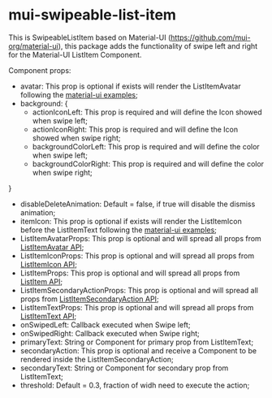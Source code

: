 # mui-swipeable-list-item
This is SwipeableListItem based on Material-UI (https://github.com/mui-org/material-ui), this package adds the functionality of swipe left and right for the Material-UI ListItem Component.

Component props:
 - avatar: This prop is optional if exists will render the ListItemAvatar following the [material-ui examples](https://material-ui.com/components/lists/);
 - background: {
     - actionIconLeft: This prop is required and will define the Icon showed when swipe left;
     - actionIconRight: This prop is required and will define the Icon showed when swipe right;
     - backgroundColorLeft: This prop is required and will define the color when swipe left;
     - backgroundColorRight: This prop is required and will define the color when swipe right;

  }
  - disableDeleteAnimation: Default = false, if true will disable the dismiss animation;
  - itemIcon: This prop is optional if exists will render the ListItemIcon before the ListItemText following the [material-ui examples](https://material-ui.com/components/lists/);
  - ListItemAvatarProps: This prop is optional and will spread all props from [ListItemAvatar API](https://material-ui.com/api/list-item-avatar/);
  - ListItemIconProps: This prop is optional and will spread all props from [ListItemIcon API](https://material-ui.com/api/list-item-icon/);
  - ListItemProps: This prop is optional and will spread all props from [ListItem API](https://material-ui.com/api/list-item//);
  - ListItemSecondaryActionProps: This prop is optional and will spread all props from [ListItemSecondaryAction API](https://material-ui.com/api/list-item-secondary-action/);
  - ListItemTextProps: This prop is optional and will spread all props from [ListItemText API](https://material-ui.com/api/list-item-text/);
  - onSwipedLeft: Callback executed when Swipe left;
  - onSwipedRight: Callback executed when Swipe right;
  - primaryText: String or Component for primary prop from ListItemText;
  - secondaryAction: This prop is optional and receive a Component to be rendered inside the ListItemSecondaryAction;
  - secondaryText: String or Component for secondary prop from ListItemText;
  - threshold: Default = 0.3, fraction of widh need to execute the action;